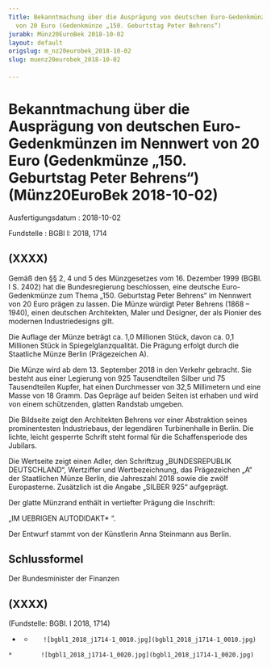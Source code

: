 ```yaml
---
Title: Bekanntmachung über die Ausprägung von deutschen Euro-Gedenkmünzen im Nennwert
  von 20 Euro (Gedenkmünze „150. Geburtstag Peter Behrens“)
jurabk: Münz20EuroBek 2018-10-02
layout: default
origslug: m_nz20eurobek_2018-10-02
slug: muenz20eurobek_2018-10-02

---
```


# Bekanntmachung über die Ausprägung von deutschen Euro-Gedenkmünzen im Nennwert von 20 Euro (Gedenkmünze „150. Geburtstag Peter Behrens“) (Münz20EuroBek 2018-10-02)

Ausfertigungsdatum
:   2018-10-02

Fundstelle
:   BGBl I: 2018, 1714


## (XXXX)

Gemäß den §§ 2, 4 und 5 des Münzgesetzes vom 16. Dezember 1999 (BGBl. I S. 2402) hat die Bundesregierung beschlossen, eine deutsche Euro-Gedenkmünze zum Thema „150. Geburtstag Peter Behrens“ im Nennwert von 20 Euro prägen zu lassen. Die Münze würdigt Peter Behrens (1868 – 1940), einen deutschen Architekten, Maler und Designer, der als Pionier des modernen Industriedesigns gilt.

Die Auflage der Münze beträgt ca. 1,0 Millionen Stück, davon ca. 0,1 Millionen Stück in Spiegelglanzqualität. Die Prägung erfolgt durch die Staatliche Münze Berlin (Prägezeichen A).

Die Münze wird ab dem 13. September 2018 in den Verkehr gebracht. Sie besteht aus einer Legierung von 925 Tausendteilen Silber und 75 Tausendteilen Kupfer, hat einen Durchmesser von 32,5 Millimetern und eine Masse von 18 Gramm. Das Gepräge auf beiden Seiten ist erhaben und wird von einem schützenden, glatten Randstab umgeben.

Die Bildseite zeigt den Architekten Behrens vor einer Abstraktion seines prominentesten Industriebaus, der legendären Turbinenhalle in Berlin. Die lichte, leicht gesperrte Schrift steht formal für die Schaffensperiode des Jubilars.

Die Wertseite zeigt einen Adler, den Schriftzug „BUNDESREPUBLIK DEUTSCHLAND“, Wertziffer und Wertbezeichnung, das Prägezeichen „A“ der Staatlichen Münze Berlin, die Jahreszahl 2018 sowie die zwölf Europasterne. Zusätzlich ist die Angabe
„SILBER 925“              aufgeprägt.

Der glatte Münzrand enthält in vertiefter Prägung die Inschrift:

„IM UEBRIGEN AUTODIDAKT*             “.

Der Entwurf stammt von der Künstlerin Anna Steinmann aus Berlin.


## Schlussformel

Der Bundesminister der Finanzen


## (XXXX)

(Fundstelle: BGBl. I 2018, 1714)


*    *        ![bgbl1_2018_j1714-1_0010.jpg](bgbl1_2018_j1714-1_0010.jpg)
    *        ![bgbl1_2018_j1714-1_0020.jpg](bgbl1_2018_j1714-1_0020.jpg)



